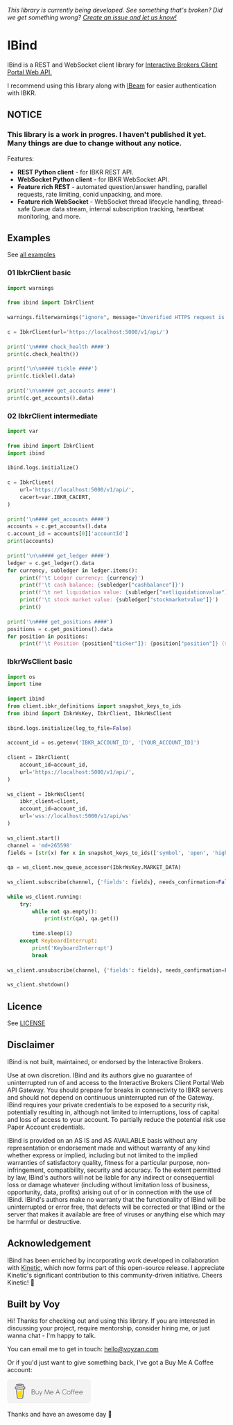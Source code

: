 *This library is currently being developed. See something that's broken? Did we get something
wrong? [Create an issue and let us know!][issues]*

# IBind

IBind is a REST and WebSocket client library for [Interactive Brokers Client Portal Web API.][gateway]

I recommend using this library along with [IBeam][ibeam] for easier authentication with IBKR.

## NOTICE
### This library is a work in progres. I haven't published it yet. Many things are due to change without any notice. 

Features:

* **REST Python client** - for IBKR REST API.
* **WebSocket Python client** - for IBKR WebSocket API.
* **Feature rich REST** - automated question/answer handling, parallel requests, rate limiting, conid unpacking, and more.
* **Feature rich WebSocket** - WebSocket thread lifecycle handling, thread-safe Queue data stream, internal subscription tracking, heartbeat monitoring, and more.


## Examples

See [all examples][examples]

### 01 IbkrClient basic

```python
import warnings

from ibind import IbkrClient

warnings.filterwarnings("ignore", message="Unverified HTTPS request is being made to host 'localhost'")

c = IbkrClient(url='https://localhost:5000/v1/api/')

print('\n#### check_health ####')
print(c.check_health())

print('\n\n#### tickle ####')
print(c.tickle().data)

print('\n\n#### get_accounts ####')
print(c.get_accounts().data)
```

### 02 IbkrClient intermediate
```python
import var

from ibind import IbkrClient
import ibind

ibind.logs.initialize()

c = IbkrClient(
    url='https://localhost:5000/v1/api/',
    cacert=var.IBKR_CACERT,
)

print('\n#### get_accounts ####')
accounts = c.get_accounts().data
c.account_id = accounts[0]['accountId']
print(accounts)

print('\n\n#### get_ledger ####')
ledger = c.get_ledger().data
for currency, subledger in ledger.items():
    print(f'\t Ledger currency: {currency}')
    print(f'\t cash balance: {subledger["cashbalance"]}')
    print(f'\t net liquidation value: {subledger["netliquidationvalue"]}')
    print(f'\t stock market value: {subledger["stockmarketvalue"]}')
    print()

print('\n#### get_positions ####')
positions = c.get_positions().data
for position in positions:
    print(f'\t Position {position["ticker"]}: {position["position"]} (${position["mktValue"]})')
```

### IbkrWsClient basic

```python
import os
import time

import ibind
from client.ibkr_definitions import snapshot_keys_to_ids
from ibind import IbkrWsKey, IbkrClient, IbkrWsClient

ibind.logs.initialize(log_to_file=False)

account_id = os.getenv('IBKR_ACCOUNT_ID', '[YOUR_ACCOUNT_ID]')

client = IbkrClient(
    account_id=account_id,
    url='https://localhost:5000/v1/api/',
)

ws_client = IbkrWsClient(
    ibkr_client=client,
    account_id=account_id,
    url='wss://localhost:5000/v1/api/ws'
)

ws_client.start()
channel = 'md+265598'
fields = [str(x) for x in snapshot_keys_to_ids(['symbol', 'open', 'high', 'low', 'close', 'volume',])]

qa = ws_client.new_queue_accessor(IbkrWsKey.MARKET_DATA)

ws_client.subscribe(channel, {'fields': fields}, needs_confirmation=False)

while ws_client.running:
    try:
        while not qa.empty():
            print(str(qa), qa.get())

        time.sleep(1)
    except KeyboardInterrupt:
        print('KeyboardInterrupt')
        break

ws_client.unsubscribe(channel, {'fields': fields}, needs_confirmation=False)

ws_client.shutdown()
```


## Licence

See [LICENSE](https://github.com/Voyz/ibind/blob/master/LICENSE)

## Disclaimer

IBind is not built, maintained, or endorsed by the Interactive Brokers.

Use at own discretion. IBind and its authors give no guarantee of uninterrupted run of and access to the Interactive
Brokers Client Portal Web API Gateway. You should prepare for breaks in connectivity to IBKR servers and should not
depend on continuous uninterrupted run of the Gateway. IBind requires your private credentials to be exposed to a
security risk, potentially resulting in, although not limited to interruptions, loss of capital and loss of access to
your account. To partially reduce the potential risk use Paper Account credentials.

IBind is provided on an AS IS and AS AVAILABLE basis without any representation or endorsement made and without warranty
of any kind whether express or implied, including but not limited to the implied warranties of satisfactory quality,
fitness for a particular purpose, non-infringement, compatibility, security and accuracy. To the extent permitted by
law, IBind's authors will not be liable for any indirect or consequential loss or damage whatever (including without
limitation loss of business, opportunity, data, profits) arising out of or in connection with the use of IBind. IBind's
authors make no warranty that the functionality of IBind will be uninterrupted or error free, that defects will be
corrected or that IBind or the server that makes it available are free of viruses or anything else which may be harmful
or destructive.

## Acknowledgement

IBind has been enriched by incorporating work developed in collaboration with  [Kinetic](https://www.kinetic.xyz/), which now forms part of this open-source release. I appreciate Kinetic's significant contribution to this community-driven initiative. Cheers Kinetic! 🍻

## Built by Voy

Hi! Thanks for checking out and using this library. If you are interested in discussing your project, require
mentorship, consider hiring me, or just wanna chat - I'm happy to talk.

You can email me to get in touch: hello@voyzan.com

Or if you'd just want to give something back, I've got a Buy Me A Coffee account:

<a href="https://www.buymeacoffee.com/voyzan" rel="nofollow">
    <img src="https://raw.githubusercontent.com/Voyz/voyz_public/master/vz_BMC.png" alt="Buy Me A Coffee" style="max-width:100%;" width="192">
</a>

Thanks and have an awesome day 👋


[ibeam]: https://github.com/Voyz/ibeam
[examples]: https://github.com/Voyz/ibind/blob/master/examples
[issues]: https://github.com/Voyz/ibind/issues

[gateway]: https://ibkrcampus.com/ibkr-api-page/webapi-doc/